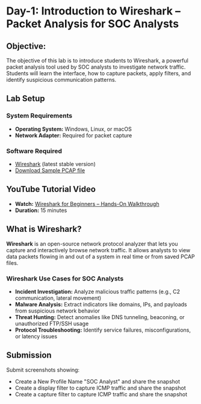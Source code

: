 # Day-1: Introduction to Wireshark – Packet Analysis for SOC Analysts
## Objective:
The objective of this lab is to introduce students to Wireshark, a powerful packet analysis tool used by SOC analysts to investigate network traffic. Students will learn the interface, how to capture packets, apply filters, and identify suspicious communication patterns.

## Lab Setup
### System Requirements
- **Operating System:** Windows, Linux, or macOS
- **Network Adapter:** Required for packet capture

### Software Required
- [Wireshark](https://www.wireshark.org/download.html) (latest stable version)<br>
- [Download Sample PCAP file](https://github.com/KarthikSArkasali/30-Days-SOC-Challenge/blob/main/Challenge%232/Protocol_Analysis_pcap.pcapng)

## YouTube Tutorial Video
- **Watch:** [Wireshark for Beginners – Hands-On Walkthrough](https://www.youtube.com/watch?v=nmLH0c5YUJk)
- **Duration:** 15 minutes

## What is Wireshark?
**Wireshark** is an open-source network protocol analyzer that lets you capture and interactively browse network traffic. It allows analysts to view data packets flowing in and out of a system in real time or from saved PCAP files.

### Wireshark Use Cases for SOC Analysts
- **Incident Investigation:** Analyze malicious traffic patterns (e.g., C2 communication, lateral movement)
- **Malware Analysis:** Extract indicators like domains, IPs, and payloads from suspicious network behavior
- **Threat Hunting:** Detect anomalies like DNS tunneling, beaconing, or unauthorized FTP/SSH usage
- **Protocol Troubleshooting:** Identify service failures, misconfigurations, or latency issues
## Submission
Submit screenshots showing:

- Create a New Profile Name "SOC Analyst" and share the snapshot
- Create a display filter to capture ICMP traffic and share the snapshot
- Create a capture filter to capture ICMP traffic and share the snapshot
















